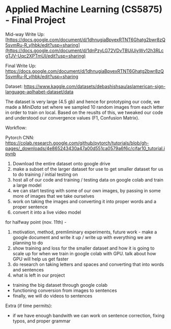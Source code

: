 # Applied Machine Learning (CS5875) - Final Project

Mid-way Write Up: [https://docs.google.com/document/d/1dhnugiaBpyexRTNT6Ghatg2bwr8zQ5svmRu-R_yIhbk/edit?usp=sharing](https://docs.google.com/document/d/1dnPzyLG72VDvTBUiUiyWv12h3RLcgTJV-Uqc2XPTmUI/edit?usp=sharing)

Final Write Up: https://docs.google.com/document/d/1dhnugiaBpyexRTNT6Ghatg2bwr8zQ5svmRu-R_yIhbk/edit?usp=sharing

Dataset: https://www.kaggle.com/datasets/debashishsau/aslamerican-sign-language-aplhabet-dataset/data

The dataset is very large (4.5 gb) and hence for prototyping our code, we made a *MiniData* set where we sampled 10 random images from each letter in order to train on local. Based on the reuslts of this, we tweaked our code and understood our convergence values (F1, Confusion Matrix). 


Workflow: 


Pytorch CNN: https://colab.research.google.com/github/pytorch/tutorials/blob/gh-pages/_downloads/4e865243430a47a00d551ca0579a6f6c/cifar10_tutorial.ipynb

1) Download the entire dataset onto google drive
2) make a subset of the larger dataset for use to get smaller dataset for us to do training / initial testing on
3) host all of our code and training / testing data on google colab and train a large model
4) we can start testing with some of our own images, by passing in some more of images that we take ourselves
5) work on taking the images and converting it into proper words and a proper sentence
6) convert it into a live video model



for halfway point (nov. 11th) - 
1) motivation, method, premliminary experiments, future work - make a google document and write it up /  write up with everything we are planning to do
2) show training and loss for the smaller dataset and how it is going to scale up for when we train in google colab with GPU. talk about how GPU will help us get faster
3) do research on taking letters and spaces and converting that into words and sentences
4) what is left in our project
 - training the big dataset through google colab
 - functioning conversion from images to sentences
 - finally, we will do videos to sentences

Extra (if time permits): 
 - if we have enough bandwith we can work on sentence correction, fixing typos, and proper grammar
